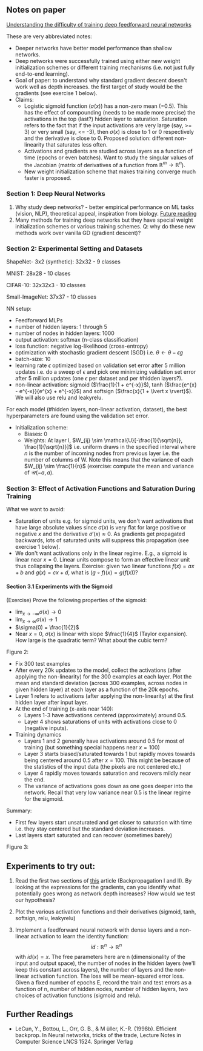 ## Notes on paper

[Understanding the difficulty of training deep feedforward neural networks](https://proceedings.mlr.press/v9/glorot10a/glorot10a.pdf)

These are very abbreviated notes:
- Deeper networks have better model performance than shallow networks.
- Deep networks were successfully trained using either new weight initialization schemes or different training mechanisms (i.e. not just fully end-to-end learning).
- Goal of paper: to understand why standard gradient descent doesn't work well as depth increases. the first target of study would be the gradients (see exercise 1 below).
- Claims:
  - Logistic sigmoid function ($\sigma(x)$) has a non-zero mean (=0.5). This has the effect of compounding (needs to be made more precise) the activations in the top (last?) hidden layer to saturation. Saturation refers to the fact that if the input activations are very large (say, >= 3) or very small (say, <= -3), then $\sigma(x)$ is close to 1 or 0 respectively and the derivative is close to 0. Proposed solution: different non-linearity that saturates less often.
  - Activations and gradients are studied across layers as a function of time (epochs or even batches). Want to study the singular values of the Jacobian (matrix of derivatives of a function from $\mathbb{R}^m \rightarrow \mathbb{R}^n$).
  - New weight initialization scheme that makes training converge much faster is proposed.

### Section 1: Deep Neural Networks
1. Why study deep networks? - better empirical performance on ML tasks (vision, NLP), theoretical appeal, inspiration from biology. [Future reading](https://www.iro.umontreal.ca/~lisa/pointeurs/TR1312.pdf)
2. Many methods for training deep networks but they have special weight initialization schemes or various training schemes. Q: why do these new methods work over vanilla GD (gradient descent)?

### Section 2: Experimental Setting and Datasets
ShapeNet- 3x2 (synthetic): 32x32 - 9 classes

MNIST: 28x28 - 10 clases

CIFAR-10: 32x32x3 - 10 classes

Small-ImageNet: 37x37 - 10 classes

NN setup:
* Feedforward MLPs
* number of hidden layers: 1 through 5
* number of nodes in hidden layers: 1000
* output activation: softmax (n-class classification)
* loss function: negative log-likelihood (cross-entropy)
* optimization with stochastic gradient descent (SGD) i.e. $\theta \leftarrow \theta - \epsilon g$
* batch-size: 10
* learning rate $\epsilon$ optimized based on validation set error after 5 million updates i.e. do a sweep of $\epsilon$ and pick one minimizing validation set error after 5 million updates (one $\epsilon$ per dataset and per #hidden layers?).
* non-linear activation: sigmoid ($\frac{1}{1 + e^{-x}}$), tanh ($\frac{e^{x} - e^{-x}}{e^{x} + e^{-x}}$) and softsign ($\frac{x}{1 + \lvert x \rvert}$). We will also use relu and leakyrelu.

For each model (#hidden layers, non-linear activation, dataset), the best hyperparameters are found using the validation set error.

* Initialization scheme:
  * Biases: 0
  * Weights: At layer l, $W_{ij} \sim \mathcal{U}[-\frac{1}{\sqrt{n}}, \frac{1}{\sqrt{n}}]$ i.e. uniform draws in the specified interval where $n$ is the number of incoming nodes from previous layer i.e. the number of columns of W. Note this means that the variance of each $W_{ij} \sim \frac{1}{n}$ (exercise: compute the mean and variance of $\mathcal{U}(-a, a)$.

### Section 3: Effect of Activation Functions and Saturation During Training

What we want to avoid:
* Saturation of units e.g. for sigmoid units, we don't want activations that have large absolute values since $\sigma(x)$ is very flat for large positive or negative $x$ and the derivative $\sigma'(x) \approx 0$. As gradients get propagated backwards, lots of saturated units will suppress this propagation (see exercise 1 below).
* We don't want activations only in the linear regime. E.g., a sigmoid is linear near $x = 0$. Linear units compose to form an effective linear unit thus collapsing the layers. Exercise: given two linear functions $f(x) = ax + b$ and $g(x) = cx + d$, what is $(g \circ f)(x) = g(f(x))$?

#### Section 3.1 Experiments with the Sigmoid

(Exercise) Prove the following properties of the sigmoid:
* $\lim_{x\rightarrow -\infty} \sigma(x) \rightarrow 0$
* $\lim_{x\rightarrow \infty} \sigma(x) \rightarrow 1$
* $\sigma(0) = \frac{1}{2}$
* Near $x=0$, $\sigma(x)$ is linear with slope $\frac{1}{4}$ (Taylor expansion). How large is the quadratic term? What about the cubic term?

Figure 2:
* Fix 300 test examples
* After every 20k updates to the model, collect the activations (after applying the non-linearity) for the 300 examples at each layer. Plot the mean and standard deviation (across 300 examples, across nodes in given hidden layer) at each layer as a function of the 20k epochs.
* Layer 1 refers to activations (after applying the non-linearity) at the first hidden layer after input layer.
* At the end of training (x-axis near 140):
  * Layers 1-3 have activations centered (approximately) around 0.5.
  * Layer 4 shows saturations of units with activations close to 0 (negative inputs).
* Training dynamics
  * Layers 1 and 2 generally have activations around 0.5 for most of training (but something special happens near $x = 100$)
  * Layer 3 starts biased/saturated towards 1 but rapidly moves towards being centered around 0.5 after $x = 100$. This might be because of the statistics of the input data (the pixels are not centered etc.)
  * Layer 4 rapidly moves towards saturation and recovers mildly near the end.
  * The variance of activations goes down as one goes deeper into the network. Recall that very low variance near 0.5 is the linear regime for the sigmoid.

Summary:
* First few layers start unsaturated and get closer to saturation with time i.e. they stay centered but the standard deviation increases.
* Last layers start saturated and can recover (sometimes barely)

Figure 3:


## Experiments to try out:

1. Read the first two sections of [this](https://treeinrandomforest.github.io/deep-learning/2018/10/30/backpropagation.html) article (Backpropagation I and II). By looking at the expressions for the gradients, can you identify what potentially goes wrong as network depth increases? How would we test our hypothesis?

2. Plot the various activation functions and their derivatives (sigmoid, tanh, softsign, relu, leakyrelu)

2. Implement a feedforward neural network with dense layers and a non-linear activation to learn the identity function: $$id: \mathbb{R}^n \rightarrow \mathbb{R}^n$$ with $id(x) = x$. The free parameters here are n (dimensionality of the input and output space), the number of nodes in the hidden layers (we'll keep this constant across layers), the number of layers and the non-linear activation function. The loss will be mean-squared error loss. Given a fixed number of epochs E, record the train and test errors as a function of n, number of hidden nodes, number of hidden layers, two choices of activation functions (sigmoid and relu).

## Further Readings
* LeCun, Y., Bottou, L., Orr, G. B., & M ̈uller, K.-R. (1998b). Efficient backprop. In Neural networks, tricks of the trade, Lecture Notes in Computer Science LNCS 1524. Springer Verlag